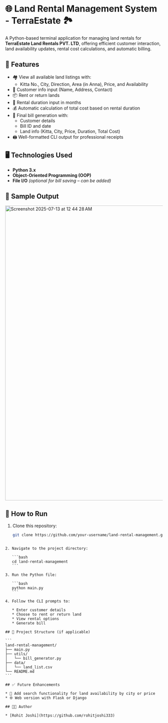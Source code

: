 # 🌐 Land Rental Management System - TerraEstate 🏞️

A Python-based terminal application for managing land rentals for **TerraEstate Land Rentals PVT. LTD**, offering efficient customer interaction, land availability updates, rental cost calculations, and automatic billing.

## 🧾 Features

- 🏘️ View all available land listings with:
  - Kitta No., City, Direction, Area (in Anna), Price, and Availability
- 🧍 Customer info input (Name, Address, Contact)
- 📦 Rent or return lands
- 📅 Rental duration input in months
- 💰 Automatic calculation of total cost based on rental duration
- 🧾 Final bill generation with:
  - Customer details
  - Bill ID and date
  - Land info (Kitta, City, Price, Duration, Total Cost)
- 🖨️ Well-formatted CLI output for professional receipts

## 🖥️ Technologies Used

- **Python 3.x**
- **Object-Oriented Programming (OOP)**
- **File I/O** *(optional for bill saving – can be added)*

## 📸 Sample Output

<img width="553" height="939" alt="Screenshot 2025-07-13 at 12 44 28 AM" src="https://github.com/user-attachments/assets/bce2128c-9241-4811-8b93-57974a2f5889" />

## 🚀 How to Run

1. Clone this repository:
   ```bash
   git clone https://github.com/your-username/land-rental-management.git
````

2. Navigate to the project directory:

   ```bash
   cd land-rental-management
   ```

3. Run the Python file:

   ```bash
   python main.py
   ```

4. Follow the CLI prompts to:

   * Enter customer details
   * Choose to rent or return land
   * View rental options
   * Generate bill

## 📂 Project Structure (if applicable)

```
land-rental-management/
├── main.py
├── utils/
│   └── bill_generator.py
├── data/
│   └── land_list.csv
└── README.md
```

## ✅ Future Enhancements

* 🧠 Add search functionality for land availability by city or price
* 🌐 Web version with Flask or Django

## 👨‍💼 Author

* [Rohit Joshi](https://github.com/rohitjoshi333)
